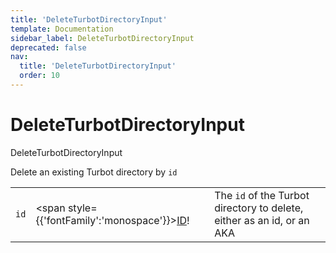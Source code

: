 ```yaml
---
title: 'DeleteTurbotDirectoryInput'
template: Documentation
sidebar_label: DeleteTurbotDirectoryInput
deprecated: false
nav:
  title: 'DeleteTurbotDirectoryInput'
  order: 10
---
```


# DeleteTurbotDirectoryInput

<div style={{'fontFamily':'monospace'}}><span style={{'fontSize':'1.5rem','fontWeight':500}}>DeleteTurbotDirectoryInput</span></div>



Delete an existing Turbot directory by `id`

| | | |
| -- | -- | -- |
| `id` | <span style={{'fontFamily':'monospace'}}><a href="/guardrails/docs/reference/graphql/scalar/ID">ID</a>!</span> | The `id` of the Turbot directory to delete, either as an id, or an AKA |